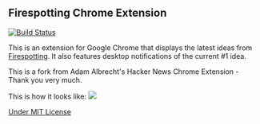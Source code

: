 ## Firespotting Chrome Extension  
[![Build Status](https://travis-ci.org/quitschibo/firespotting-chrome-extension.png?branch=master)](https://travis-ci.org/quitschibo/firespotting-chrome-extension)

This is an extension for Google Chrome that displays the latest ideas from [Firespotting](http://firespotting.com). It also features desktop notifications of the current #1 idea.

This is a fork from Adam Albrecht's Hacker News Chrome Extension - Thank you very much.

This is how it looks like:
![](https://raw.github.com/quitschibo/firespotting-chrome-extension/master/webstore/webstore1280x800.png)

[Under MIT License](https://github.com/quitschibo/firespotting-chrome-extension/blob/master/LICENSE.txt)
